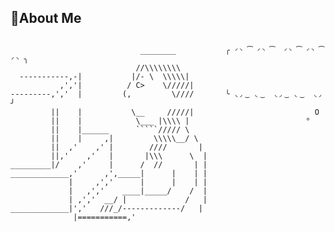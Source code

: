 
## 💫About Me

<div align="left">

``` 

                             ________           ╭ ◜◝ ͡ ◜◝ ͡  ◜◝ ͡ ◜◝ ͡  ◜◝ ╮
                            //\\\\\\\\             
  -----------,-|           |/- \  \\\\\|  
           ,','|          / C>    \/////| 
---------,','  |         (,         \////       ╰ ◟◞ ͜  ◟ ͜   ◟◞ ͜  ◟ ͜   ◟◞ ╯
         ||    |           \__     /////|                           O
         ||    |            \___ |\\\\ |                          °
         ||    |______      `````///// \
         ||    |     ,|         \\\\\__/ \
         ||  ,'    ,' |        ////       |
         ||,'    ,'   |       |\\\      \  |
_________|/    ,'     |      /  //       | |
_____________,'      ,',_____|      |    | |
             |     ,','      |      |    | |
             |   ,','    ____|_____/    /  |
             | ,','  __/ |             /   |
_____________|','   ///_/-------------/   |
              |===========,'
```
<!--### Hi there 👋-->
<!--
**dav1n9/dav1n9** is a ✨ _special_ ✨ repository because its `README.md` (this file) appears on your GitHub profile.

Here are some ideas to get you started:

- 🔭 I’m currently working on ...
- 🌱 I’m currently learning ...
- 👯 I’m looking to collaborate on ...
- 🤔 I’m looking for help with ...
- 💬 Ask me about ...
- 📫 How to reach me: ...
- 😄 Pronouns: ...
- ⚡ Fun fact: ...
-->
